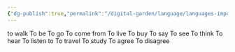 ```yaml
---
{"dg-publish":true,"permalink":"/digital-garden/language/languages-important-verbs-to-learn/","updated":"2023-12-08T17:54:37.000-07:00"}
---
```


to walk
To be
To go
To come from 
To live 
To buy
To say
To see
To think 
To hear 
To listen to 
To travel 
To study 
To agree 
To disagree 